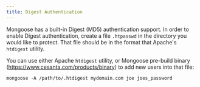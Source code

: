 ```yaml
---
title: Digest Authentication
---
```


Mongoose has a built-in Digest (MD5) authentication support. In order to
enable Digest authentication, create a file `.htpasswd` in the directory
you would like to protect. That file should be in the format that Apache's
`htdigest` utility.

You can use either Apache `htdigest` utility, or
Mongoose pre-build binary (https://www.cesanta.com/products/binary)
to add new users into that file:

```
mongoose -A /path/to/.htdigest mydomain.com joe joes_password
```
